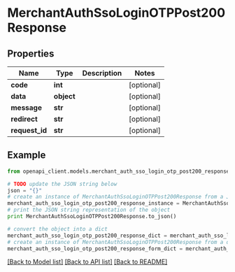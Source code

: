# MerchantAuthSsoLoginOTPPost200Response


## Properties

Name | Type | Description | Notes
------------ | ------------- | ------------- | -------------
**code** | **int** |  | [optional] 
**data** | **object** |  | [optional] 
**message** | **str** |  | [optional] 
**redirect** | **str** |  | [optional] 
**request_id** | **str** |  | [optional] 

## Example

```python
from openapi_client.models.merchant_auth_sso_login_otp_post200_response import MerchantAuthSsoLoginOTPPost200Response

# TODO update the JSON string below
json = "{}"
# create an instance of MerchantAuthSsoLoginOTPPost200Response from a JSON string
merchant_auth_sso_login_otp_post200_response_instance = MerchantAuthSsoLoginOTPPost200Response.from_json(json)
# print the JSON string representation of the object
print MerchantAuthSsoLoginOTPPost200Response.to_json()

# convert the object into a dict
merchant_auth_sso_login_otp_post200_response_dict = merchant_auth_sso_login_otp_post200_response_instance.to_dict()
# create an instance of MerchantAuthSsoLoginOTPPost200Response from a dict
merchant_auth_sso_login_otp_post200_response_form_dict = merchant_auth_sso_login_otp_post200_response.from_dict(merchant_auth_sso_login_otp_post200_response_dict)
```
[[Back to Model list]](../README.md#documentation-for-models) [[Back to API list]](../README.md#documentation-for-api-endpoints) [[Back to README]](../README.md)



